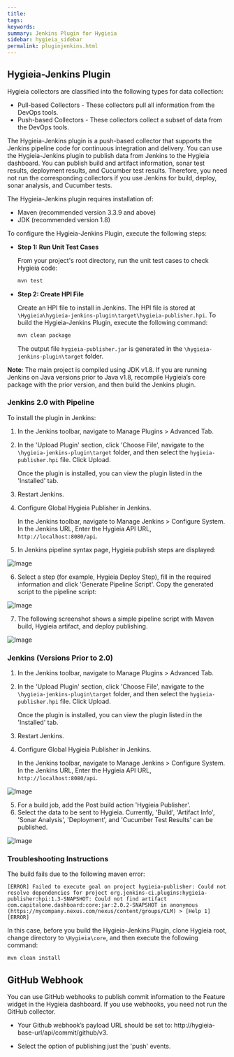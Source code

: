 ```yaml
---
title: 
tags:
keywords: 
summary: Jenkins Plugin for Hygieia
sidebar: hygieia_sidebar
permalink: pluginjenkins.html
---
```

## Hygieia-Jenkins Plugin

Hygieia collectors are classified into the following types for data collection:

- Pull-based Collectors - These collectors pull all information from the DevOps tools.
- Push-based Collectors - These collectors collect a subset of data from the DevOps tools.

The Hygieia-Jenkins plugin is a push-based collector that supports the Jenkins pipeline code for continuous integration and delivery. You can use the Hygieia-Jenkins plugin to publish data from Jenkins to the Hygieia dashboard. You can publish build and artifact information, sonar test results, deployment results, and Cucumber test results. Therefore, you need not run the corresponding collectors if you use Jenkins for build, deploy, sonar analysis, and Cucumber tests.

The Hygieia-Jenkins plugin requires installation of:

- Maven (recommended version 3.3.9 and above)
- JDK (recommended version 1.8)

To configure the Hygieia-Jenkins Plugin, execute the following steps:

*	**Step 1: Run Unit Test Cases**

	From your project's root directory, run the unit test cases to check Hygieia code:

	```bash
	mvn test
	```
	
*	**Step 2: Create HPI File**

	Create an HPI file to install in Jenkins. The HPI file is stored at `\Hygieia\hygieia-jenkins-plugin\target\hygieia-publisher.hpi`. To build the Hygieia-Jenkins Plugin, execute the following command:

	```bash
	mvn clean package
	```
	
	The output file `hygieia-publisher.jar` is generated in the `\hygieia-jenkins-plugin\target` folder.

**Note**: The main project is compiled using JDK v1.8. If you are running Jenkins on Java versions prior to Java v1.8, recompile Hygieia’s core package with the prior version, and then build the Jenkins plugin.

### Jenkins 2.0 with Pipeline

To install the plugin in Jenkins:

1. In the Jenkins toolbar, navigate to Manage Plugins > Advanced Tab.
2. In the 'Upload Plugin' section, click 'Choose File', navigate to the `\hygieia-jenkins-plugin\target` folder, and then select the `hygieia-publisher.hpi` file. Click Upload. 
   
   Once the plugin is installed, you can view the plugin listed in the 'Installed' tab.
3. Restart Jenkins.

4. Configure Global Hygieia Publisher in Jenkins.

   In the Jenkins toolbar, navigate to Manage Jenkins > Configure System. 
   In the Jenkins URL, Enter the Hygieia API URL, `http://localhost:8080/api`.

5. In Jenkins pipeline syntax page, Hygieia publish steps are displayed:

![Image](../HygieiaDocs/media/images/jenkins2.0-steplist.png)

6. Select a step (for example, Hygieia Deploy Step), fill in the required information and click 'Generate Pipeline Script'. Copy the generated script to the pipeline script:

![Image](https://megha849.github.io/HygieiaDocs/media/images/jenkins2.0-hygieia-deploy-step.png)

7. The following screenshot shows a simple pipeline script with Maven build, Hygieia artifact, and deploy publishing.

![Image](https://megha849.github.io/HygieiaDocs/media/images/jenkins2.0-pipeline-deploy-publish.png)

### Jenkins (Versions Prior to 2.0)

1. In the Jenkins toolbar, navigate to Manage Plugins > Advanced Tab.
2. In the 'Upload Plugin' section, click 'Choose File', navigate to the `\hygieia-jenkins-plugin\target` folder, and then select the `hygieia-publisher.hpi` file. Click Upload. 
   
   Once the plugin is installed, you can view the plugin listed in the 'Installed' tab.
3. Restart Jenkins.
4. Configure Global Hygieia Publisher in Jenkins.

   In the Jenkins toolbar, navigate to Manage Jenkins > Configure System. 
   In the Jenkins URL, Enter the Hygieia API URL, `http://localhost:8080/api`.

![Image](https://megha849.github.io/HygieiaDocs/media/images/jenkins-global.png)

5. For a build job, add the Post build action 'Hygieia Publisher'. 
6. Select the data to be sent to Hygieia. Currently, 'Build', 'Artifact Info', 'Sonar Analysis', 'Deployment', and 'Cucumber Test Results' can be published.

![Image](https://megha849.github.io/HygieiaDocs/media/images/jenkins-job-config.png)

### Troubleshooting Instructions

The build fails due to the following maven error:

`[ERROR] Failed to execute goal on project hygieia-publisher: Could not resolve dependencies for project org.jenkins-ci.plugins:hygieia-publisher:hpi:1.3-SNAPSHOT: Could not find artifact com.capitalone.dashboard:core:jar:2.0.2-SNAPSHOT in anonymous (https://mycompany.nexus.com/nexus/content/groups/CLM) > [Help 1][ERROR]`

In this case, before you build the Hygieia-Jenkins Plugin, clone Hygieia root, change directory to `\Hygieia\core`, and then execute the following command:

```bash
mvn clean install
```

## GitHub Webhook

You can use GitHub webhooks to publish commit information to the Feature widget in the Hygieia dashboard. If you use webhooks, you need not run the GitHub collector.

* Your Github webhook’s payload URL should be set to: http://hygieia-base-url/api/commit/github/v3. 

* Select the option of publishing just the 'push' events.






